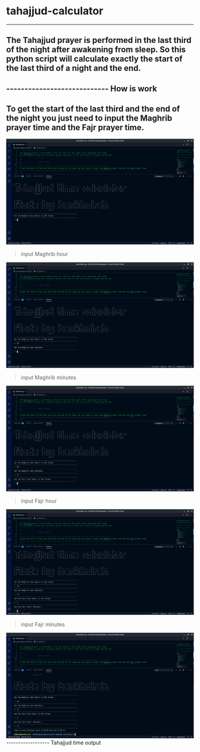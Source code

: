 # tahajjud-calculator
----------------------------------------------------------------------------------------------
The Tahajjud prayer is performed in the last third of the night after awakening from sleep. So this python script will calculate exactly the start of the last third of a night and the end.
----------------------------------------------------------------------------------------------
----------------------------  How is work
----------------------------------------------------------------------------------------------
To get the start of the last third and the end of the night you just need to input the Maghrib prayer time and the Fajr prayer time.
-----------------------------------------------------------------------------------------------

![GitHub Logo](/tahajjud-0.png)
> input Maghrib hour

![GitHub Logo](/tahajjud-1.png)
> input Maghrib minutes

![GitHub Logo](/tahajjud-2.png)
> input Fajr hour

![GitHub Logo](/tahajjud-3.png)
> input Fajr minutes

![GitHub Logo](/tahajjud-4.png)
------------------    Tahajjud time output


